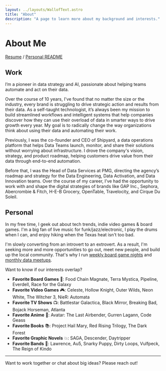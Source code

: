 ```yaml
---
layout: ../layouts/WallofText.astro
title: "About"
description: "A page to learn more about my background and interests."
---
```

# About Me

[Resume](../../public/blake-burch-resume.pdf) / [Personal README](/readme)

## Work

I’m a pioneer in data strategy and AI, passionate about helping teams automate and act on their data. 

Over the course of 10 years, I've found that no matter the size or the industry, every brand is struggling to drive strategic action and results from their data. As a self-taught technologist, it’s always been my mission to build streamlined workflows and intelligent systems that help companies discover how they can use their overload of data in smarter ways to drive growth every year. My goal is to radically change the way organizations think about using their data and automating their work.

Previously, I was the co-founder and CEO of Shipyard, a data operations platform that helps Data Teams launch, monitor, and share their solutions without worrying about infrastructure. I drove the company's vision, strategy, and product roadmap, helping customers drive value from their data through end-to-end automation.

Before that, I was the Head of Data Services at PMG, directing the agency’s roadmap and strategy for the Data Engineering, Data Activation, and Data Innovation teams. Over the course of my career, I’ve had the opportunity to work with and shape the digital strategies of brands like GAP Inc., Sephora, Abercrombie & Fitch, H-E-B Grocery, OpenTable, Travelocity, and Cirque Du Soleil.

## Personal

In my free time, I geek out about tech trends, indie video games & board games. I'm a big fan of live music for funk/jazz/electronic, I play the drums when I can, and enjoy hiking when the Texas heat isn't too bad.

I'm slowly converting from an introvert to an extrovert. As a result, I'm seeking more and more opportunities to go out, meet new people, and build up the local community. That's why I run [weekly board game nights](https://www.meetup.com/games-and-grub-austin/) and [monthly data meetups](https://www.meetup.com/austin-data-meetup/).

Want to know if our interests overlap?
- **Favorite Board Games** 🎲: Food Chain Magnate, Terra Mystica, Pipeline, Everdell, Race for the Galaxy
- **Favorite Video Games** 🎮: Celeste, Hollow Knight, Outer Wilds, Neon White, The Witcher 3, NieR: Automata
- **Favorite TV Shows** 📺: Battlestar Galactica, Black Mirror, Breaking Bad, Bojack Horseman, Atlanta
- **Favorite Anime** 💢: Avatar: The Last Airbender, Gurren Lagann, Code Geass
- **Favorite Books** 📚: Project Hail Mary, Red Rising Trilogy, The Dark Forest
- **Favorite Graphic Novels** 💥: SAGA, Descender, Daytripper
- **Favorite Bands** 🎵: Lawrence, Au5, Snarky Puppy, Dirty Loops, Vulfpeck, The Reign of Kindo

---

Want to work together or chat about big ideas? Please reach out!